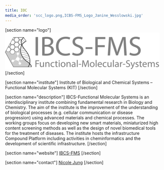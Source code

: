 ```yaml
---
title: IOC
media_order: 'scc_logo.png,ICBS-FMS_Logo_Janine_Wesslowski.jpg'
---
```


[section name="logo"]
[![](ICBS-FMS_Logo_Janine_Wesslowski.jpg)](https://fms.ibcs.kit.edu/)
[/section]

[section name="institute"]
Institute of Biological and Chemical Systems – Functional Molecular Systems (KIT)
[/section]
 
[section name="description"]
IBCS-Functional Molecular Systems is an interdisciplinary institute combining fundamental research in Biology and Chemistry. The aim of the institute is the improvement of the understanding of biological processes (e.g. cellular communication or disease progression) using advanced materials and chemical processes. The working groups focus on developing new smart materials, miniaturized high content screening methods as well as the design of novel biomedical tools for the treatment of diseases. The institute hosts the infrastructure Compound Platform including activities in cheminformatics and the development of scientific infrastructure.
[/section] 

[section name="website"]
[IBCS-FMS](https://fms.ibcs.kit.edu/)
[/section]

[section name="contact"]
[Nicole Jung](https://www.ioc.kit.edu/braese/21_110.php)
[/section] 
